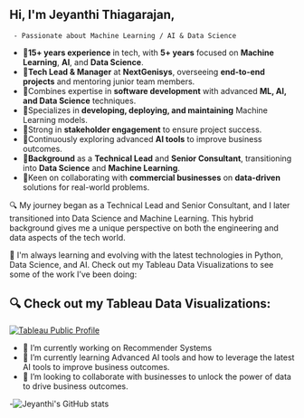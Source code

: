 ## Hi, I'm Jeyanthi Thiagarajan, 
     - Passionate about Machine Learning / AI & Data Science 
- 🌟**15+ years experience** in tech, with **5+ years** focused on **Machine Learning**, **AI**, and **Data Science**.
- 🌟**Tech Lead & Manager** at **NextGenisys**, overseeing **end-to-end projects** and mentoring junior team members.
- 🌟Combines expertise in **software development** with advanced **ML, AI, and Data Science** techniques.
- 🌟Specializes in **developing, deploying, and maintaining** Machine Learning models.
- 🌟Strong in **stakeholder engagement** to ensure project success.
- 🌟Continuously exploring advanced **AI tools** to improve business outcomes.
- 🌟**Background** as a **Technical Lead** and **Senior Consultant**, transitioning into **Data Science** and **Machine Learning**.
- 🌟Keen on collaborating with **commercial businesses** on **data-driven** solutions for real-world problems.

🔍 My journey began as a Technical Lead and Senior Consultant, and I later transitioned into Data Science and Machine Learning. This hybrid background gives me a unique perspective on both the engineering and data aspects of the tech world.

🚀 I'm always learning and evolving with the latest technologies in Python, Data Science, and AI. Check out my Tableau Data Visualizations to see some of the work I’ve been doing:

## 🔍 Check out my Tableau Data Visualizations:
[![Tableau Public Profile](https://img.shields.io/badge/Tableau-Public-blue)](https://public.tableau.com/app/profile/jeyanthi.thiagarajan/vizzes)

- 🔭 I’m currently working on Recommender Systems
- 🌱 I’m currently learning Advanced AI tools and how to leverage the latest AI tools to improve business outcomes.
- 👯 I’m looking to collaborate with businesses to unlock the power of data to drive business outcomes.

-![Jeyanthi's GitHub stats](https://github-readme-stats.vercel.app/api?username=jeyanthit)

<!--
**jeyanthit/jeyanthit** is a ✨ _special_ ✨ repository because its `README.md` (this file) appears on your GitHub profile.


Here are some ideas to get you started:

- 🔭 I’m currently working on ...
- 🌱 I’m currently learning ...
- 👯 I’m looking to collaborate on ...
- 🤔 I’m looking for help with ...
- 💬 Ask me about ...
- 📫 How to reach me: ...
- 😄 Pronouns: ...
- ⚡ Fun fact: ...
-->
